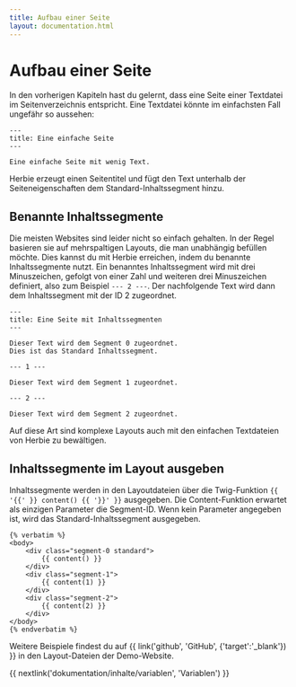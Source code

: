```yaml
---
title: Aufbau einer Seite
layout: documentation.html
---
```


# Aufbau einer Seite

In den vorherigen Kapiteln hast du gelernt, dass eine Seite einer Textdatei im
Seitenverzeichnis entspricht. Eine Textdatei könnte im einfachsten Fall ungefähr
so aussehen:

    ---
    title: Eine einfache Seite
    ---

    Eine einfache Seite mit wenig Text.

Herbie erzeugt einen Seitentitel und fügt den Text unterhalb der
Seiteneigenschaften dem Standard-Inhaltssegment hinzu.


## Benannte Inhaltssegmente

Die meisten Websites sind leider nicht so einfach gehalten. In der Regel
basieren sie auf mehrspaltigen Layouts, die man unabhängig befüllen möchte.
Dies kannst du mit Herbie erreichen, indem du benannte Inhaltssegmente nutzt.
Ein benanntes Inhaltssegment wird mit drei Minuszeichen, gefolgt von einer Zahl
und weiteren drei Minuszeichen definiert, also zum Beispiel `--- 2 ---`. Der
nachfolgende Text wird dann dem Inhaltssegment mit der ID 2 zugeordnet.

    ---
    title: Eine Seite mit Inhaltssegmenten
    ---

    Dieser Text wird dem Segment 0 zugeordnet.
    Dies ist das Standard Inhaltssegment.

    --- 1 ---

    Dieser Text wird dem Segment 1 zugeordnet.

    --- 2 ---

    Dieser Text wird dem Segment 2 zugeordnet.


Auf diese Art sind komplexe Layouts auch mit den einfachen Textdateien von
Herbie zu bewältigen.


## Inhaltssegmente im Layout ausgeben

Inhaltssegmente werden in den Layoutdateien über die Twig-Funktion
`{{ '{{' }} content() {{ '}}' }}` ausgegeben. Die Content-Funktion erwartet
als einzigen Parameter die Segment-ID. Wenn kein Parameter angegeben ist,
wird das Standard-Inhaltssegment ausgegeben.

    {% verbatim %}
    <body>
        <div class="segment-0 standard">
            {{ content() }}
        </div>
        <div class="segment-1">
            {{ content(1) }}
        </div>
        <div class="segment-2">
            {{ content(2) }}
        </div>
    </body>
    {% endverbatim %}

Weitere Beispiele findest du auf {{ link('github', 'GitHub', {'target':'_blank'}) }}
in den Layout-Dateien der Demo-Website.


{{ nextlink('dokumentation/inhalte/variablen', 'Variablen') }}
